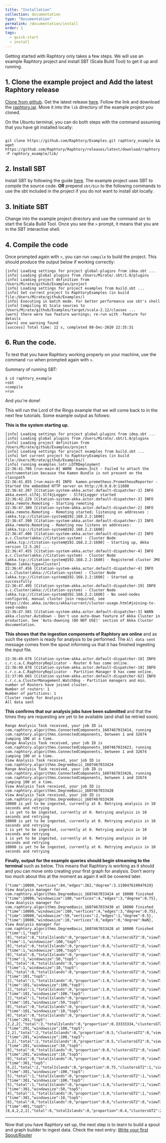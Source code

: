 ```yaml
---
title: "Installation"
collection: documentation
type: "Documentation"
permalink: /documentation/install
order: 1
tags:
  - quick-start
  - install
---
```



Getting started with Raphtory only takes a few steps. We will use an example Raphtory project and install SBT (Scala Build Tool) to get it up and running.

## 1. Clone the example project and Add the latest Raphtory release
[Clone from github](https://github.com/Raphtory/Examples.git). Get the latest release [here](https://github.com/Raphtory/Raphtory/releases/latest). Follow the link and download the [raphtory.jar](https://github.com/Raphtory/Raphtory/releases/latest/download/raphtory.jar). Move it into the `lib` directory of the example project you cloned.

On the Ubuntu terminal, you can do both steps with the command assuming that you have git installed locally:

```

git clone https://github.com/Raphtory/Examples.git raphtory_example && wget https://github.com/Raphtory/Raphtory/releases/latest/download/raphtory.jar -P raphtory_example/lib/

```

## 2. Install SBT  
Install SBT by following the guide [here](https://www.scala-sbt.org/1.x/docs/Setup.html). The example project uses SBT to compile the source code.
**OR** prepend `sbt/bin` to the following commands to use the sbt included in the project if you do not want to install sbt locally.

## 3. Initiate SBT
Change into the example project directory and use the command `sbt` to start the Scala Build Tool. Once you see the `>` prompt, it means that you are in the SBT interactive shell.

## 4. Compile the code

Once prompted again with `>`, you can run `compile` to build the project. This should produce the output below if working correctly:

```
[info] Loading settings for project global-plugins from idea.sbt ...
[info] Loading global plugins from /Users/Mirate/.sbt/1.0/plugins
[info] Loading project definition from /Users/Mirate/github/Examples/project
[info] Loading settings for project examples from build.sbt ...
[info] Set current project to RaphtoryExamples (in build file:/Users/Mirate/github/Examples/)
[info] Executing in batch mode. For better performance use sbt's shell
[info] Compiling 41 Scala sources to /Users/Mirate/github/Examples/target/scala-2.12/classes ...
[warn] there were two feature warnings; re-run with -feature for details
[warn] one warning found
[success] Total time: 12 s, completed 08-Dec-2020 22:35:31

```

## 6. Run the code.
To test that you have Raphtory working properly on your machine, use the command `run` when prompted again with `>`.

Summary of running SBT: 
```
$ cd raphtory_example
>sbt
>compile
>run
```
And you're done!  

This will run the Lord of the Rings example that we will come back to in the next few tutorials. Some example output as follows:

**This is the system starting up.**

````
[info] Loading settings for project global-plugins from idea.sbt ...
[info] Loading global plugins from /Users/Mirate/.sbt/1.0/plugins
[info] Loading project definition from /Users/Mirate/github/Examples/project
[info] Loading settings for project examples from build.sbt ...
[info] Set current project to RaphtoryExamples (in build file:/Users/Mirate/github/Examples/)
[info] running examples.lotr.LOTRDeployment
22:36:41.706 [run-main-0] WARN  kamon.Init - Failed to attach the instrumentation because the Kamon Bundle is not present on the classpath
22:36:41.855 [run-main-0] INFO  kamon.prometheus.PrometheusReporter - Started the embedded HTTP server on http://0.0.0.0:11600
22:36:42.207 [Citation-system-akka.actor.default-dispatcher-3] INFO  akka.event.slf4j.Slf4jLogger - Slf4jLogger started
22:36:42.229 [Citation-system-akka.actor.default-dispatcher-3] INFO  akka.remote.Remoting - Starting remoting
22:36:47.389 [Citation-system-akka.actor.default-dispatcher-2] INFO  akka.remote.Remoting - Remoting started; listening on addresses :[akka.tcp://Citation-system@192.168.2.2:1600]
22:36:47.390 [Citation-system-akka.actor.default-dispatcher-2] INFO  akka.remote.Remoting - Remoting now listens on addresses: [akka.tcp://Citation-system@192.168.2.2:1600]
22:36:47.406 [Citation-system-akka.actor.default-dispatcher-2] INFO  a.c.Cluster(akka://Citation-system) - Cluster Node [akka.tcp://Citation-system@192.168.2.2:1600] - Starting up, Akka version [2.5.26] ...
22:36:47.455 [Citation-system-akka.actor.default-dispatcher-4] INFO  a.c.Cluster(akka://Citation-system) - Cluster Node [akka.tcp://Citation-system@192.168.2.2:1600] - Registered cluster JMX MBean [akka:type=Cluster]
22:36:47.456 [Citation-system-akka.actor.default-dispatcher-4] INFO  a.c.Cluster(akka://Citation-system) - Cluster Node [akka.tcp://Citation-system@192.168.2.2:1600] - Started up successfully
22:36:47.495 [Citation-system-akka.actor.default-dispatcher-19] INFO  a.c.Cluster(akka://Citation-system) - Cluster Node [akka.tcp://Citation-system@192.168.2.2:1600] - No seed-nodes configured, manual cluster join required, see https://doc.akka.io/docs/akka/current/cluster-usage.html#joining-to-seed-nodes
22:36:47.501 [Citation-system-akka.actor.default-dispatcher-3] WARN  akka.cluster.AutoDown - Don't use auto-down feature of Akka Cluster in production. See 'Auto-downing (DO NOT USE)' section of Akka Cluster documentation.
````

**This shows that the ingestion components of Raphtory are online** and as such the system is ready for analysis to be performed. The `All data sent` message comes from the spout informing us that it has finished ingesting the input file.


````
22:36:49.678 [Citation-system-akka.actor.default-dispatcher-18] INFO  c.r.c.a.C.RaphtoryReplicator - Router 0 has come online.
22:36:49.678 [Citation-system-akka.actor.default-dispatcher-18] INFO  c.r.c.a.C.RaphtoryReplicator - Partition Manager 0 has come online.
22:37:09.665 [Citation-system-akka.actor.default-dispatcher-62] INFO  c.r.c.a.ClusterManagement.WatchDog - Partition managers and min. number of Routers have joined cluster.
Number of routers: 1
Number of partitions: 1
Cluster ready for Analysis
All data sent
````

**This confirms that our analysis jobs have been submitted** and that the times they are requesting are yet to be available (and shall be retried soon).


````
Range Analysis Task received, your job ID is com.raphtory.algorithms.ConnectedComponents_1607467033414, running com.raphtory.algorithms.ConnectedComponents, between 1 and 32674 jumping 100 at a time.
Range Analysis Task received, your job ID is com.raphtory.algorithms.ConnectedComponents_1607467033423, running com.raphtory.algorithms.ConnectedComponents, between 1 and 32674 jumping 100 at a time.
View Analysis Task received, your job ID is com.raphtory.algorithms.DegreeBasic_1607467033424
Range Analysis Task received, your job ID is com.raphtory.algorithms.ConnectedComponents_1607467033426, running com.raphtory.algorithms.ConnectedComponents, between 1 and 32674 jumping 100 at a time.
View Analysis Task received, your job ID is com.raphtory.algorithms.DegreeBasic_1607467033428
View Analysis Task received, your job ID is com.raphtory.algorithms.DegreeBasic_1607467033430
10000 is yet to be ingested, currently at 0. Retrying analysis in 10 seconds and retrying
1 is yet to be ingested, currently at 0. Retrying analysis in 10 seconds and retrying
10000 is yet to be ingested, currently at 0. Retrying analysis in 10 seconds and retrying
1 is yet to be ingested, currently at 0. Retrying analysis in 10 seconds and retrying
1 is yet to be ingested, currently at 0. Retrying analysis in 10 seconds and retrying
10000 is yet to be ingested, currently at 0. Retrying analysis in 10 seconds and retrying
````

**Finally, output for the example queries should begin streaming to the terminal** such as below. This means that Raphtory is working as it should and you can move onto creating your first graph for analysis. Don't worry too much about this at the moment as again it will be covered later.


````
{"time":10000,"vertices":84,"edges":262,"degree":3.119047619047619}
View Analysis manager for com.raphtory.algorithms.DegreeBasic_1607467033424 at 10000 finished
{"time":10000,"windowsize":100,"vertices":4,"edges":3,"degree":0.75},
View Analysis manager for com.raphtory.algorithms.DegreeBasic_1607467033430 at 10000 finished
{"time":10000,"windowsize":100,"vertices":4,"edges":3,"degree":0.75},
{"time":10000,"windowsize":50,"vertices":2,"edges":1,"degree":0.5},
{"time":10000,"windowsize":10,"vertices":0,"edges":0,"degree":NaN},
View Analysis manager for com.raphtory.algorithms.DegreeBasic_1607467033428 at 10000 finished
{"time":1,"top5":[0],"total":0,"totalIslands":0,"proportion":0.0,"clustersGT2":0,"viewTime":10205},
{"time":1,"windowsize":100,"top5":[0],"total":0,"totalIslands":0,"proportion":0.0,"clustersGT2":0,"viewTime":10215},
{"time":1,"windowsize":100,"top5":[0],"total":0,"totalIslands":0,"proportion":0.0,"clustersGT2":0,"viewTime":10219},
{"time":1,"windowsize":50,"top5":[0],"total":0,"totalIslands":0,"proportion":0.0,"clustersGT2":0,"viewTime":10219},
{"time":1,"windowsize":10,"top5":[0],"total":0,"totalIslands":0,"proportion":0.0,"clustersGT2":0,"viewTime":10219},
{"time":101,"top5":[2],"total":1,"totalIslands":0,"proportion":1.0,"clustersGT2":0,"viewTime":74},
{"time":101,"windowsize":100,"top5":[2],"total":1,"totalIslands":0,"proportion":1.0,"clustersGT2":0,"viewTime":65},
{"time":101,"windowsize":100,"top5":[2],"total":1,"totalIslands":0,"proportion":1.0,"clustersGT2":0,"viewTime":69},
{"time":101,"windowsize":50,"top5":[0],"total":0,"totalIslands":0,"proportion":0.0,"clustersGT2":0,"viewTime":69},
{"time":101,"windowsize":10,"top5":[0],"total":0,"totalIslands":0,"proportion":0.0,"clustersGT2":0,"viewTime":69},
{"time":201,"top5":[2,2,2],"total":3,"totalIslands":0,"proportion":0.33333334,"clustersGT2":0,"viewTime":23},
{"time":201,"windowsize":100,"top5":[2,2],"total":2,"totalIslands":0,"proportion":0.5,"clustersGT2":0,"viewTime":27},
{"time":201,"windowsize":100,"top5":[2,2],"total":2,"totalIslands":0,"proportion":0.5,"clustersGT2":0,"viewTime":25},
{"time":201,"windowsize":50,"top5":[0],"total":0,"totalIslands":0,"proportion":0.0,"clustersGT2":0,"viewTime":25},
{"time":201,"windowsize":10,"top5":[0],"total":0,"totalIslands":0,"proportion":0.0,"clustersGT2":0,"viewTime":25},
{"time":301,"top5":[6,2],"total":2,"totalIslands":0,"proportion":0.75,"clustersGT2":1,"viewTime":31},
{"time":301,"windowsize":100,"top5":[5],"total":1,"totalIslands":0,"proportion":1.0,"clustersGT2":1,"viewTime":30},
{"time":301,"windowsize":100,"top5":[5],"total":1,"totalIslands":0,"proportion":1.0,"clustersGT2":1,"viewTime":43},
{"time":301,"windowsize":50,"top5":[4],"total":1,"totalIslands":0,"proportion":1.0,"clustersGT2":1,"viewTime":43},
{"time":301,"windowsize":10,"top5":[0],"total":0,"totalIslands":0,"proportion":0.0,"clustersGT2":0,"viewTime":43},
{"time":401,"top5":[8,4,2,2,2],"total":6,"totalIslands":0,"proportion":0.4,"clustersGT2":2,"viewTime":42},

````


---
Now that you have Raphtory set up, the next step is to learn to build a spout and graph builder to ingest data. Check the next entry: [Write your first Spout/Router](/documentation/sprouter)
